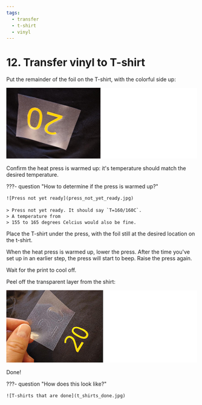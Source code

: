 ```yaml
---
tags:
  - transfer
  - t-shirt
  - vinyl
---
```


# 12. Transfer vinyl to T-shirt

Put the remainder of the foil on the T-shirt,
with the colorful side up:

![Vinyl to be transferred to T-shirt](before_press.png)

Confirm the heat press is warmed up: it's temperature
should match the desired temperature.

???- question "How to determine if the press is warmed up?"

    ![Press not yet ready](press_not_yet_ready.jpg)

    > Press not yet ready. It should say `T=160/160C`.
    > A temperature from
    > 155 to 165 degrees Celcius would also be fine.

Place the T-shirt under the press,
with the foil still at the desired location on the t-shirt.

When the heat press is warmed up,
lower the press. After the time you've set up in an earlier step,
the press will start to beep. Raise the press again.

Wait for the print to cool off.

Peel off the transparent layer from the shirt:

![Vinyl transferred to T-shirt](after_press_enhanced.png)

Done!

???- question "How does this look like?"

    ![T-shirts that are done](t_shirts_done.jpg)
